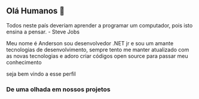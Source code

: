 ## Olá Humanos 👋

Todos neste país deveriam aprender a programar um computador, pois isto ensina a pensar. - Steve Jobs

Meu nome é Anderson sou desenvolvedor .NET jr e sou um amante tecnologias de desenvolvimento, sempre tento me manter atualizado com as novas tecnologias e adoro criar códigos open source para passar meu conhecimento

seja bem vindo a esse perfil 

### De uma olhada em nossos projetos


<!--
**And1zera/And1zera** is a ✨ _special_ ✨ repository because its `README.md` (this file) appears on your GitHub profile.

Here are some ideas to get you started:

- 🔭 I’m currently working on ...
- 🌱 I’m currently learning ...
- 👯 I’m looking to collaborate on ...
- 🤔 I’m looking for help with ...
- 💬 Ask me about ...
- 📫 How to reach me: ...
- 😄 Pronouns: ...
- ⚡ Fun fact: ...
-->
